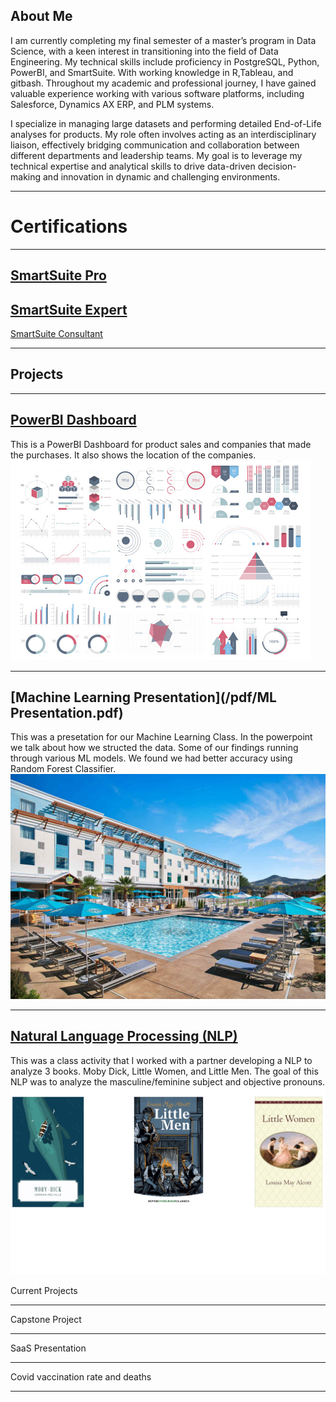 ## About Me
I am currently completing my final semester of a master’s program in Data Science, with a keen interest in transitioning into the field of Data Engineering. My technical skills include proficiency in PostgreSQL, Python, PowerBI, and SmartSuite. With working knowledge in R,Tableau, and gitbash. Throughout my academic and professional journey, I have gained valuable experience working with various software platforms, including Salesforce, Dynamics AX ERP, and PLM systems.

I specialize in managing large datasets and performing detailed End-of-Life analyses for products. My role often involves acting as an interdisciplinary liaison, effectively bridging communication and collaboration between different departments and leadership teams. My goal is to leverage my technical expertise and analytical skills to drive data-driven decision-making and innovation in dynamic and challenging environments.

---
# Certifications
---
[SmartSuite Pro](pdf/certificate-pro-certification.pdf)
---
[SmartSuite Expert](pdf/certificate-expert-certification.pdf)
---
[SmartSuite Consultant](pdf/certificate-consultant-certification.pdf)

---

## Projects

---

[PowerBI Dashboard](https://app.powerbi.com/groups/me/reports/dadec2ca-04b4-4f3a-9a6e-666739c096c9/ReportSection78e4e1f0d4b3662e1485?experience=power-bi&ownerId=8647d4d1-04d0-4c1a-8a4f-bf49d3e82ad6&referrer=embed.appsource)
---
This is a PowerBI Dashboard for product sales and companies that made the purchases. It also shows the location of the companies. 
<img src="images/dummy_thumbnail.jpg?raw=true"/>

---
[Machine Learning Presentation](/pdf/ML Presentation.pdf)
---
This was a presetation for our Machine Learning Class. In the powerpoint we talk about how we structed the data. Some of our findings running through various ML models. We found we had better accuracy using Random Forest Classifier.
<img src="images/Hotel.jpg?raw=true"/>

---
[Natural Language Processing (NLP)](/pdf/_aholland_jjmcgechie_NLPPROJECT.pdf)
---
This was a class activity that I worked with a partner developing a NLP to analyze 3 books. Moby Dick, Little Women, and Little Men. The goal of this NLP was to analyze the masculine/feminine subject and objective pronouns.
<img src="images/nlp.jpg?raw=true"/>

Current Projects

---
Capstone Project


---
SaaS Presentation

---
Covid vaccination rate and deaths


---